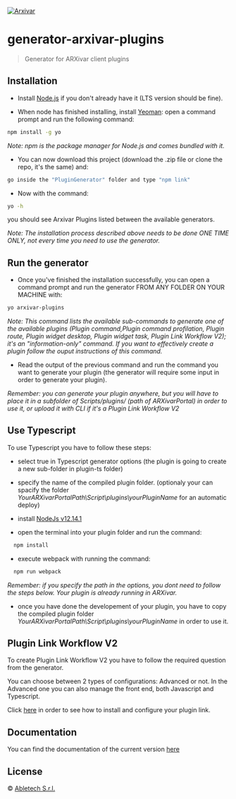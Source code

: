 [![Arxivar](http://portal.arxivar.it/download/resources/loghi/Logo-ARXivar_orizzontale-nero.png)](http://www.arxivar.it/)

# generator-arxivar-plugins

> Generator for ARXivar client plugins

## Installation

- Install [Node.js](https://nodejs.org/) if you don't already have it (LTS version should be fine).

- When node has finished installing, install [Yeoman](http://yeoman.io): open a command prompt and run the following command:

```bash
npm install -g yo
```

_Note: npm is the package manager for Node.js and comes bundled with it._

- You can now download this project (download the .zip file or clone the repo, it's the same) and:

```bash
go inside the "PluginGenerator" folder and type "npm link"
```

- Now with the command:

```bash
yo -h
```

you should see Arxivar Plugins listed between the available generators.

_Note: The installation process described above needs to be done *ONE TIME ONLY*, not every time you need to use the generator._

## Run the generator

- Once you've finished the installation successfully, you can open a command prompt and run the generator FROM ANY FOLDER ON YOUR MACHINE with:

```bash
yo arxivar-plugins
```

_Note: This command lists the available sub-commands to generate one of the available plugins (Plugin command,Plugin command profilation, Plugin route, Plugin widget desktop, Plugin widget task, Plugin Link Workflow V2); it's an "information-only" command. If you want to effectively create a plugin follow the ouput instructions of this command._

- Read the output of the previous command and run the command you want to generate your plugin (the generator will require some input in order to generate your plugin).

_Remember: you can generate your plugin anywhere, but you will have to place it in a subfolder of Scripts/plugins/ (path of ARXivarPortal) in order to use it, or upload it with CLI if it's a Plugin Link Workflow V2_


## Use Typescript

To use Typescript you have to follow these steps:

- select true in Typescript generator options (the plugin is going to create a new sub-folder in plugin-ts folder)

- specify the name of the compiled plugin folder. (optionaly your can spacify the folder _YourARXivarPortalPath\Script\plugins\yourPluginName_ for an automatic deploy)
  
- install [NodeJs v12.14.1 ](https://nodejs.org/uk/blog/release/v12.14.1/)

- open the terminal into your plugin folder and run the command:

```bash
  npm install
```

- execute webpack with running the command:

```bash
  npm run webpack
```

_Remember: if you specify the path in the options, you dont need to follow the steps below. Your plugin is already running in ARXivar._

- once you have done the developement of your plugin, you have to copy the compiled plugin folder  _YourARXivarPortalPath\Script\plugins\yourPluginName_ in order to use it.


## Plugin Link Workflow V2

To create Plugin Link Workflow V2 you have to follow the required question from the generator.

You can choose between 2 types of configurations: Advanced or not. In the Advanced one you can also manage the front end, both Javascript and Typescript.

Click [here](https://github.com/Arxivar/SamplePlugins/tree/master/LinkWorkflowV2/) in order to see how to install and configure your plugin link. 

## Documentation

You can find the documentation of the current version [here](docs/README.md)

## License

© [Abletech S.r.l.](http://www.arxivar.it/)
